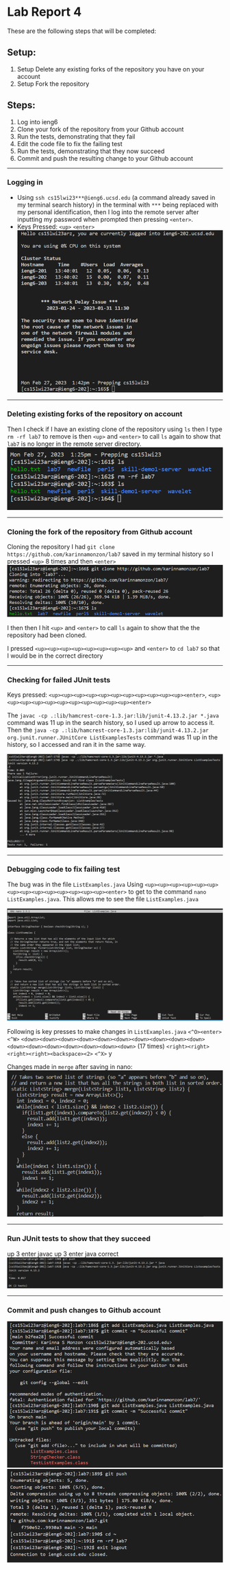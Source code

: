# Lab Report 4

These are the following steps that will be completed:

## Setup:
1. Setup Delete any existing forks of the repository you have on your account
2. Setup Fork the repository

## Steps:
1. Log into ieng6
2. Clone your fork of the repository from your Github account
3. Run the tests, demonstrating that they fail
4. Edit the code file to fix the failing test
5. Run the tests, demonstrating that they now succeed
6. Commit and push the resulting change to your Github account

---

### Logging in
- Using `ssh cs15lwi23***@ieng6.ucsd.edu` (a command already saved in my terminal search history) in the terminal with `***` being replaced with my personal identification, then I log into the remote server after inputting my password when prompted then pressing `<enter>`. 
- Keys Pressed:
`<up>`
`<enter>`
![Login Image](https://github.com/karinnamonzon/labReport4/blob/main/login.png?raw=true)

---

### Deleting existing forks of the repository on account
Then I check if I have an existing clone of the repository using `ls` then I type `rm -rf lab7` to remove is then `<up>` and `<enter>` to call `ls` again to show that `lab7` is no longer in the remote server directory.
![setup Image](https://github.com/karinnamonzon/labReport4/blob/main/setup.png?raw=true)

---

### Cloning the fork of the repository from Github account
Cloning the repository
I had `git clone https://github.com/karinnamonzon/lab7` saved in my terminal history so I pressed `<up>` 8 times and then `<enter>`
![Clonedlab](https://github.com/karinnamonzon/labReport4/blob/main/clonedLab.png?raw=true)

I then then I hit `<up>` and `<enter>` to call `ls` again to show that the the repository had been cloned.

I pressed `<up><up><up><up><up><up><up><up>` and `<enter>` to `cd lab7` so that I would be in the correct directory

---

### Checking for failed JUnit tests
Keys pressed: `<up><up><up><up><up><up><up><up><up><up><up><enter>`, `<up><up><up><up><up><up><up><up><up><up><up><enter>`

The `javac -cp .:lib/hamcrest-core-1.3.jar:lib/junit-4.13.2.jar *.java` command was 11 up in the search history, so I used up arrow to access it. Then the `java -cp .:lib/hamcrest-core-1.3.jar:lib/junit-4.13.2.jar org.junit.runner.JUnitCore ListExamplesTests` command was 11 up in the history, so I accessed and ran it in the same way.

![JUnittests1fail](https://github.com/karinnamonzon/labReport4/blob/main/JUnittesting1fail.png?raw=true)

---

### Debugging code to fix failing test

The bug was in the file `ListExamples.java` 
Using `<up><up><up><up><up><up><up><up><up><up><up><up><up><up><enter>` to get to the command `nano ListExamples.java`. This allows me to see the file `ListExamples.java` 

![Nanocall](https://github.com/karinnamonzon/labReport4/blob/main/nanoCall.png?raw=true)

Following is key presses to make changes in `ListExamples.java`
`<^O><enter>`
`<^W>`
`<down><down><down><down><down><down><down><down><down><down><down><down><down><down><down><down><down>` (17 times)
`<right><right><right><right><backspace><2>`
`<^X>`
y
<enter>

Changes made in `merge` after saving in nano:
![ChangesinNano](https://github.com/karinnamonzon/labReport4/blob/main/changesMadeNano.png?raw=true)

---
 
### Run JUnit tests to show that they succeed
up 3 enter javac
up 3 enter java
correct
![2correct](https://github.com/karinnamonzon/labReport4/blob/main/2correct.png?raw=true)

---
  
### Commit and push changes to Github account

  ![gitCommit](https://github.com/karinnamonzon/labReport4/blob/main/gitCommit.png?raw=true)
  ![gitPush](https://github.com/karinnamonzon/labReport4/blob/main/gitpush.png?raw=true)
